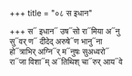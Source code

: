 +++
title = "०८ स इधान"

+++
स᳓ इधान᳓ उष᳓सो रा᳓मिया अ᳓नु  
सु᳓वर् ण᳓ दीदेद् अरुषे᳓ण भानु᳓ना  
हो᳓त्राभिर् अग्नि᳓र् म᳓नुषः सुअध्वरो᳓  
रा᳓जा विशा᳓म् अ᳓तिथिश् चा᳓रुर् आय᳓वे